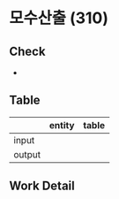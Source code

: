 # 모수산출 (310)

## Check

*

## Table&#x20;

<table data-view="cards"><thead><tr><th></th><th>entity</th><th>table</th></tr></thead><tbody><tr><td>input</td><td></td><td></td></tr><tr><td>output</td><td></td><td></td></tr></tbody></table>



## Work Detail
